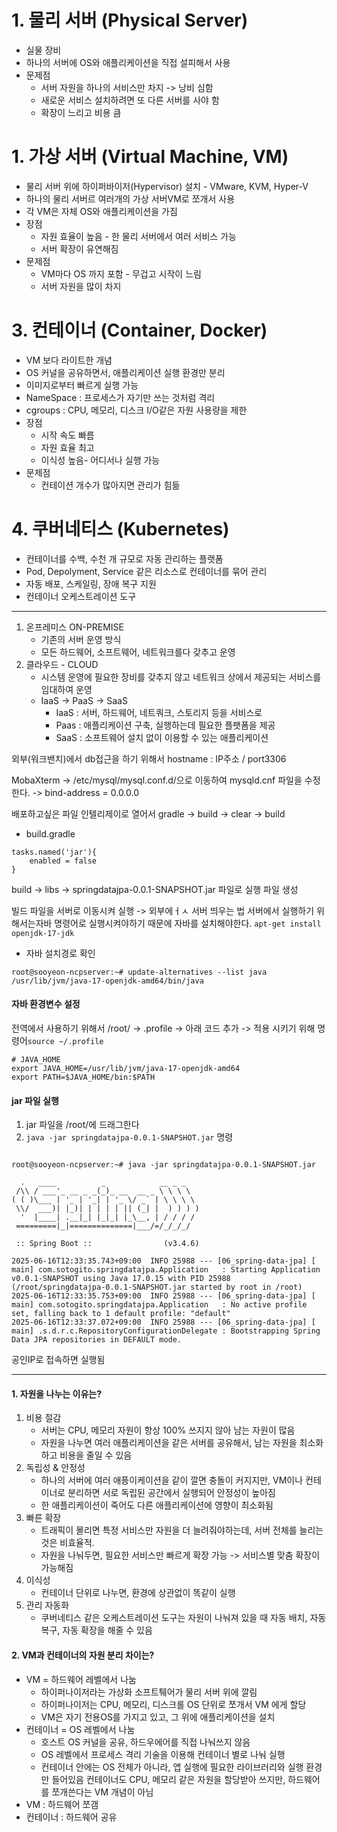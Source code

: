 # 1. 물리 서버 (Physical Server)
- 실물 장비
- 하나의 서버에 OS와 애플리케이션을 직접 설피해서 사용
- 문제점
	- 서버 자원을 하나의 서비스만 차지 -> 낭비 심함
	- 새로운 서비스 설치하려면 또 다른 서버를 사야 함
	- 확장이 느리고 비용 큼

# 1. 가상 서버 (Virtual Machine, VM)
- 물리 서버 위에 하이퍼바이저(Hypervisor) 설치 - VMware, KVM, Hyper-V
- 하나의 물리 서버르 여러개의 가상 서버VM로 쪼개서 사용
- 각 VM은 자체 OS와 애플리케이션을 가짐
- 장점
	- 자원 효율이 높음 - 한 물리 서버에서 여러 서비스 가능
	- 서버 확장이 유연해짐
- 문제점
	- VM마다 OS 까지 포함 - 무겁고 시작이 느림
	- 서버 자원을 많이 차지

# 3. 컨테이너 (Container, Docker)
- VM 보다 라이트한 개념
- OS 커널을 공유하면서, 애플리케이션 실행 환경만 분리
- 이미지로부터 빠르게 실행 가능
- NameSpace : 프로세스가 자기만 쓰는 것처럼 격리
- cgroups : CPU, 메모리, 디스크 I/O같은 자원 사용량을 제한
- 장점
	- 시작 속도 빠름
	- 자원 효율 최고
	- 이식성 높음- 어디서나 실행 가능
- 문제점
	- 컨테이션 개수가 많아지면 관리가 힘듦

# 4. 쿠버네티스 (Kubernetes)
- 컨테이너를 수백, 수천 개 규모로 자동 관리하는 플랫폼
- Pod, Depolyment, Service 같은 리소스로 컨테이너를 묶어 관리
- 자동 배포, 스케일링, 장애 복구 지원
- 컨테이너 오케스트레이션 도구

---
1. 온프레미스 ON-PREMISE
	- 기존의 서버 운영 방식
	- 모든 하드웨어, 소프트웨어, 네트워크를다 갖추고 운영
2. 클라우드 - CLOUD
	- 시스템 운영에 필요한 장비를 갖추지 않고 네트워크 상에서 제공되는 서비스를 임대하여 운영
	- IaaS -> PaaS -> SaaS
		- IaaS : 서버, 하드웨어, 네트쿼크, 스토리지 등을 서비스로
		- Paas : 애플리케이션 구축, 실행하는데 필요한 플팻폼을 제공
		- SaaS : 소프트웨어 설치 없이 이용할 수 있는 애플리케이션


외부(워크밴치)에서 db접근을 하기 위해서
hostname : IP주소 / port3306

MobaXterm -> /etc/mysql/mysql.conf.d/으로 이동하여 mysqld.cnf 파일을 수정한다. -> bind-address		= 0.0.0.0


배포하고싶은 파일 인텔리제이로 열어서 gradle -> build -> clear -> build

- build.gradle
```
tasks.named('jar'){  
    enabled = false  
}
```

build -> libs -> springdatajpa-0.0.1-SNAPSHOT.jar 파일로 실행 파일 생성

빌드 파일을 서버로 이동시켜 실행 -> 외부에ㅓㅅ 서버 띄우는 법
서버에서 실행하기 위해서는자바 명령어로 실행시켜야하기 때문에 자바를 설치해야한다.
`apt-get install openjdk-17-jdk`

- 자바 설치경로 확인
```
root@sooyeon-ncpserver:~# update-alternatives --list java
/usr/lib/jvm/java-17-openjdk-amd64/bin/java
```

#### 자바 환경변수 설정
전역에서 사용하기 위해서
/root/ -> .profile -> 아래 코드 추가 -> 적용 시키기 위해 명령어`source ~/.profile`
```
# JAVA_HOME
export JAVA_HOME=/usr/lib/jvm/java-17-openjdk-amd64
export PATH=$JAVA_HOME/bin:$PATH
```
#### jar 파일 실행
1. jar 파일을 /root/에 드래그한다
2. `java -jar springdatajpa-0.0.1-SNAPSHOT.jar` 명령
```

root@sooyeon-ncpserver:~# java -jar springdatajpa-0.0.1-SNAPSHOT.jar

  .   ____          _            __ _ _
 /\\ / ___'_ __ _ _(_)_ __  __ _ \ \ \ \
( ( )\___ | '_ | '_| | '_ \/ _` | \ \ \ \
 \\/  ___)| |_)| | | | | || (_| |  ) ) ) )
  '  |____| .__|_| |_|_| |_\__, | / / / /
 =========|_|==============|___/=/_/_/_/

 :: Spring Boot ::                (v3.4.6)

2025-06-16T12:33:35.743+09:00  INFO 25988 --- [06_spring-data-jpa] [           main] com.sotogito.springdatajpa.Application   : Starting Application v0.0.1-SNAPSHOT using Java 17.0.15 with PID 25988 (/root/springdatajpa-0.0.1-SNAPSHOT.jar started by root in /root)
2025-06-16T12:33:35.753+09:00  INFO 25988 --- [06_spring-data-jpa] [           main] com.sotogito.springdatajpa.Application   : No active profile set, falling back to 1 default profile: "default"
2025-06-16T12:33:37.072+09:00  INFO 25988 --- [06_spring-data-jpa] [           main] .s.d.r.c.RepositoryConfigurationDelegate : Bootstrapping Spring Data JPA repositories in DEFAULT mode.

```

공인IP로 접속하면 실행됨


---
#### 1. 자원을 나누는 이유는?
1. 비용 절감
	- 서버는 CPU, 메모리 자원이 항상 100% 쓰지지 않아 남는 자원이 많음
	- 자원을 나누면 여러 애플리케이션을 같은 서버를 공유해서, 남는 자원을 최소화하고 비용을 줄일 수 있음
2. 독립성 & 안정성
	- 하나의 서버에 여러 애픙이케이션을 같이 깔면 충돌이 커지지만, VM이나 컨테이너로 분리하면 서로 독립된 공간에서 실행되어 안정성이 높아짐
	- 한 애플리케이션이 죽어도 다른 애플리케이션에 영향이 최소화됨
3. 빠른 확장
	- 트래픽이 몰리면 특정 서비스만 자원을 더 늘려줘야하는데, 서버 전체를 늘리는 것은 비효율적.
	- 자원을 나눠두면, 필요한 서비스만 빠르게 확장 가능 -> 서비스별 맞춤 확장이 가능해짐
4. 이식성
	- 컨테이너 단위로 나누면, 환경에 상관없이 똑같이 실행
5. 관리 자동화
	- 쿠버네티스 같은 오케스트레이션 도구는 자원이 나눠져 있을 때 자동 배치, 자동 복구, 자동 확장을 해줄 수 있음

#### 2. VM과 컨테이너의 자원 분리 차이는?
- VM = 하드웨어 레벨에서 나눔
	- 하이퍼나이저라는 가상화 소프트퉤어가 물리 서버 위에 깔림
	- 하이퍼나이저는 CPU, 메모리, 디스크롤 OS 단위로 쪼개서 VM 에게 할당
	- VM은 자기 전용OS를 가지고 있고, 그 위에 애플리케이션을 설치
- 컨테이너 = OS 레벨에서 나눔
	- 호스트 OS 커널을 공유, 하드우에어를 직접 나눠쓰지 않음
	- OS 레벨에서 프로세스 격리 기술을 이용해 컨테이너 별로 나눠 실행
	- 컨테이너 안에는 OS 전체가 아니라, 앱 실행에 필요한 라이브러리와 실행 환경만 들어있음
컨테이너도 CPU, 메모리 같은 자원을 할당받아 쓰지만, 하드웨어를 쪼개쓴다는 VM 개념이 아님
- VM : 하드웨어 쪼갬
- 컨테이너 : 하드웨어 공유